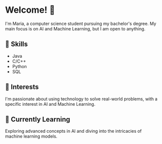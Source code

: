 # Welcome! 👋

I'm Maria, a computer science student pursuing my bachelor's degree. My main focus is on AI and Machine Learning, but I am open to anything.

## 🔧 Skills
- Java
- C/C++
- Python
- SQL

## 🚀 Interests
I'm passionate about using technology to solve real-world problems, with a specific interest in AI and Machine Learning.

## 🌱 Currently Learning
Exploring advanced concepts in AI and diving into the intricacies of machine learning models.
